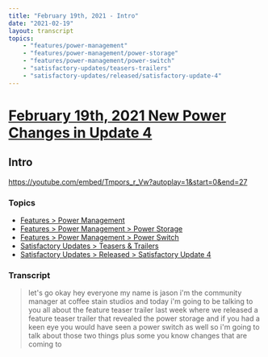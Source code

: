 ```yaml
---
title: "February 19th, 2021 - Intro"
date: "2021-02-19"
layout: transcript
topics: 
    - "features/power-management"
    - "features/power-management/power-storage"
    - "features/power-management/power-switch"
    - "satisfactory-updates/teasers-trailers"
    - "satisfactory-updates/released/satisfactory-update-4"
---
```

# [February 19th, 2021 New Power Changes in Update 4](../2021-02-19.md)
## Intro
https://youtube.com/embed/Tmpors_r_Vw?autoplay=1&start=0&end=27
### Topics
* [Features > Power Management](../topics/features/power-management.md)
* [Features > Power Management > Power Storage](../topics/features/power-management/power-storage.md)
* [Features > Power Management > Power Switch](../topics/features/power-management/power-switch.md)
* [Satisfactory Updates > Teasers & Trailers](../topics/satisfactory-updates/teasers-trailers.md)
* [Satisfactory Updates > Released > Satisfactory Update 4](../topics/satisfactory-updates/released/satisfactory-update-4.md)

### Transcript

> let's go okay
> hey everyone my name is jason i'm the
> community manager at coffee stain
> studios and today i'm going to be
> talking to you all about
> the feature teaser trailer last week
> where we released a
> feature teaser trailer that revealed the
> power storage and if you had a keen eye
> you would have seen a power switch
> as well so i'm going to talk about those
> two things plus some
> you know changes that are coming to
